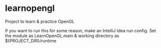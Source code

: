 # learnopengl

Project to learn & practice OpenGL

If you want to run this for some reason, make an IntelliJ Idea run config.
Set the module as LearnOpenGL.main & working directory as ${PROJECT_DIR}/runtime